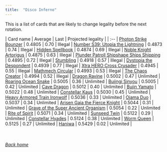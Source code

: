 ```yaml
---
title:  "Disco Inferno"
---
```


This is a list of cards that are likely to change legality before the next rotation.

| Card name | Average | Last | Projected legality |
| :-- |
[Photon Strike Bounzer](https://db.ygoprodeck.com/card/?search=Photon%20Strike%20Bounzer) | 0.4805 | 0.70 | Illegal |
[Number S39: Utopia the Lightning](https://db.ygoprodeck.com/card/?search=Number%20S39:%20Utopia%20the%20Lightning) | 0.4873 | 0.74 | Illegal |
[Hidden Spellbook](https://db.ygoprodeck.com/card/?search=Hidden%20Spellbook) | 0.4874 | 0.69 | Illegal |
[Noble Knight Artorigus](https://db.ygoprodeck.com/card/?search=Noble%20Knight%20Artorigus) | 0.4875 | 0.63 | Illegal |
[Plunder Patroll Shipshape Ships Shipping](https://db.ygoprodeck.com/card/?search=Plunder%20Patroll%20Shipshape%20Ships%20Shipping) | 0.4895 | 0.72 | Illegal |
[Stumbling](https://db.ygoprodeck.com/card/?search=Stumbling) | 0.4918 | 0.57 | Illegal |
[Dystopia the Despondent](https://db.ygoprodeck.com/card/?search=Dystopia%20the%20Despondent) | 0.4939 | 0.77 | Illegal |
[Xtra HERO Cross Crusader](https://db.ygoprodeck.com/card/?search=Xtra%20HERO%20Cross%20Crusader) | 0.4945 | 0.55 | Illegal |
[Mathmech Circular](https://db.ygoprodeck.com/card/?search=Mathmech%20Circular) | 0.4993 | 0.53 | Illegal |
[The Chaos Creator](https://db.ygoprodeck.com/card/?search=The%20Chaos%20Creator) | 0.4994 | 0.52 | Illegal |
[Dragon Ravine](https://db.ygoprodeck.com/card/?search=Dragon%20Ravine) | 0.5002 | 0.47 | Unlimited |
[Roaring Ocean Snake](https://db.ygoprodeck.com/card/?search=Roaring%20Ocean%20Snake) | 0.5005 | 0.36 | Unlimited |
[Bujingi Sinyou](https://db.ygoprodeck.com/card/?search=Bujingi%20Sinyou) | 0.5005 | 0.42 | Unlimited |
[Cave Dragon](https://db.ygoprodeck.com/card/?search=Cave%20Dragon) | 0.5012 | 0.40 | Unlimited |
[Bujin Yamato](https://db.ygoprodeck.com/card/?search=Bujin%20Yamato) | 0.5022 | 0.48 | Unlimited |
[Constellar Kaus](https://db.ygoprodeck.com/card/?search=Constellar%20Kaus) | 0.5030 | 0.45 | Unlimited |
[Heavy Armored Train Ironwolf](https://db.ygoprodeck.com/card/?search=Heavy%20Armored%20Train%20Ironwolf) | 0.5036 | 0.33 | Unlimited |
[Ojama Duo](https://db.ygoprodeck.com/card/?search=Ojama%20Duo) | 0.5037 | 0.34 | Unlimited |
[Arisen Gaia the Fierce Knight](https://db.ygoprodeck.com/card/?search=Arisen%20Gaia%20the%20Fierce%20Knight) | 0.5044 | 0.31 | Unlimited |
[Grave of the Super Ancient Organism](https://db.ygoprodeck.com/card/?search=Grave%20of%20the%20Super%20Ancient%20Organism) | 0.5054 | 0.22 | Unlimited |
[Rite of Spirit](https://db.ygoprodeck.com/card/?search=Rite%20of%20Spirit) | 0.5071 | 0.34 | Unlimited |
[Sunseed Twin](https://db.ygoprodeck.com/card/?search=Sunseed%20Twin) | 0.5122 | 0.29 | Unlimited |
[Constellar Hyades](https://db.ygoprodeck.com/card/?search=Constellar%20Hyades) | 0.5124 | 0.38 | Unlimited |
[Worm Queen](https://db.ygoprodeck.com/card/?search=Worm%20Queen) | 0.5125 | 0.27 | Unlimited |
[Haniwa](https://db.ygoprodeck.com/card/?search=Haniwa) | 0.5429 | 0.02 | Unlimited |

<br>

###### [Back home](index)